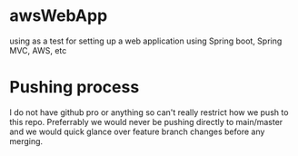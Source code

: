 # awsWebApp
using as a test for setting up a web application using Spring boot, Spring MVC, AWS, etc

# Pushing process
I do not have github pro or anything so can't really restrict how we push to this repo. Preferrably we would never be pushing directly to main/master and we would quick glance over feature branch changes before any merging. 
